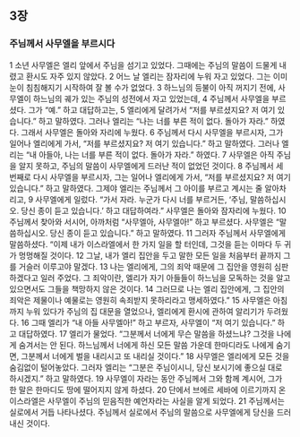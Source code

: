 ## 3장
### 주님께서 사무엘을 부르시다
1 소년 사무엘은 엘리 앞에서 주님을 섬기고 있었다. 그때에는 주님의 말씀이 드물게 내렸고 환시도 자주 있지 않았다.
2 어느 날 엘리는 잠자리에 누워 자고 있었다. 그는 이미 눈이 침침해지기 시작하여 잘 볼 수가 없었다.
3 하느님의 등불이 아직 꺼지기 전에, 사무엘이 하느님의 궤가 있는 주님의 성전에서 자고 있었는데,
4 주님께서 사무엘을 부르셨다. 그가 “예.” 하고 대답하고는,
5 엘리에게 달려가서 “저를 부르셨지요? 저 여기 있습니다.” 하고 말하였다. 그러나 엘리는 “나는 너를 부른 적이 없다. 돌아가 자라.” 하였다. 그래서 사무엘은 돌아와 자리에 누웠다.
6 주님께서 다시 사무엘을 부르시자, 그가 일어나 엘리에게 가서, “저를 부르셨지요? 저 여기 있습니다.” 하고 말하였다. 그러나 엘리는 “내 아들아, 나는 너를 부른 적이 없다. 돌아가 자라.” 하였다.
7 사무엘은 아직 주님을 알지 못하고, 주님의 말씀이 사무엘에게 드러난 적이 없었던 것이다.
8 주님께서 세 번째로 다시 사무엘을 부르시자, 그는 일어나 엘리에게 가서, “저를 부르셨지요? 저 여기 있습니다.” 하고 말하였다. 그제야 엘리는 주님께서 그 아이를 부르고 계시는 줄 알아차리고,
9 사무엘에게 일렀다. “가서 자라. 누군가 다시 너를 부르거든, ‘주님, 말씀하십시오. 당신 종이 듣고 있습니다.’ 하고 대답하여라.” 사무엘은 돌아와 잠자리에 누웠다.
10 주님께서 찾아와 서시어, 아까처럼 “사무엘아, 사무엘아!” 하고 부르셨다. 사무엘은 “말씀하십시오. 당신 종이 듣고 있습니다.” 하고 말하였다.
11 그러자 주님께서 사무엘에게 말씀하셨다. “이제 내가 이스라엘에서 한 가지 일을 할 터인데, 그것을 듣는 이마다 두 귀가 멍멍해질 것이다.
12 그날, 내가 엘리 집안을 두고 말한 모든 일을 처음부터 끝까지 그를 거슬러 이루고야 말겠다.
13 나는 엘리에게, 그의 죄악 때문에 그 집안을 영원히 심판하겠다고 일러 주었다. 그 죄악이란, 엘리가 자기 아들들이 하느님을 모독하는 것을 알고 있으면서도 그들을 책망하지 않은 것이다.
14 그러므로 나는 엘리 집안에게, 그 집안의 죄악은 제물이나 예물로는 영원히 속죄받지 못하리라고 맹세하였다.”
15 사무엘은 아침까지 누워 있다가 주님의 집 대문을 열었으나, 엘리에게 환시에 관하여 알리기가 두려웠다.
16 그때 엘리가 “내 아들 사무엘아!” 하고 부르자, 사무엘이 “저 여기 있습니다.” 하고 대답하였다.
17 엘리가 물었다. “그분께서 너에게 무슨 말씀을 하셨느냐? 그것을 나에게 숨겨서는 안 된다. 하느님께서 너에게 하신 모든 말씀 가운데 한마디라도 나에게 숨기면, 그분께서 너에게 벌을 내리시고 또 내리실 것이다.”
18 사무엘은 엘리에게 모든 것을 숨김없이 털어놓았다. 그러자 엘리는 “그분은 주님이시니, 당신 보시기에 좋으실 대로 하시겠지.” 하고 말하였다.
19 사무엘이 자라는 동안 주님께서 그와 함께 계시어, 그가 한 말은 한마디도 땅에 떨어지지 않게 하셨다.
20 단에서 브에르 세바에 이르기까지 온 이스라엘은 사무엘이 주님의 믿음직한 예언자라는 사실을 알게 되었다.
21 주님께서는 실로에서 거듭 나타나셨다. 주님께서 실로에서 주님의 말씀으로 사무엘에게 당신을 드러내신 것이다.
